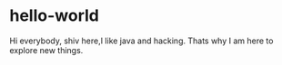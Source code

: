 # hello-world
Hi everybody,
shiv here,I like java and hacking. Thats why I am here
to explore new things.
